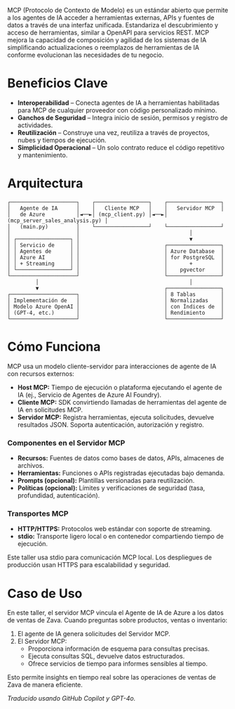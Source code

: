 MCP (Protocolo de Contexto de Modelo) es un estándar abierto que permite a los agentes de IA acceder a herramientas externas, APIs y fuentes de datos a través de una interfaz unificada. Estandariza el descubrimiento y acceso de herramientas, similar a OpenAPI para servicios REST. MCP mejora la capacidad de composición y agilidad de los sistemas de IA simplificando actualizaciones o reemplazos de herramientas de IA conforme evolucionan las necesidades de tu negocio.

# Beneficios Clave

- **Interoperabilidad** – Conecta agentes de IA a herramientas habilitadas para MCP de cualquier proveedor con código personalizado mínimo.
- **Ganchos de Seguridad** – Integra inicio de sesión, permisos y registro de actividades.
- **Reutilización** – Construye una vez, reutiliza a través de proyectos, nubes y tiempos de ejecución.
- **Simplicidad Operacional** – Un solo contrato reduce el código repetitivo y mantenimiento.

# Arquitectura

```
┌─────────────────────┐    ┌─────────────────┐    ┌─────────────────┐
│   Agente de IA      │    │   Cliente MCP   │    │   Servidor MCP  │
│   de Azure          │◄──►│ (mcp_client.py) │◄──►│ (mcp_server_sales_analysis.py) │
│   (main.py)         │    └─────────────────┘    └─────────────────┘
│                     │                                   │
│ ┌─────────────────┐ │                                   ▼
│ │ Servicio de     │ │                           ┌─────────────────┐
│ │ Agentes de      │ │                           │ Azure Database  │
│ │ Azure AI        │ │                           │ for PostgreSQL  │
│ │ + Streaming     │ │                           │       +         │
│ └─────────────────┘ │                           │    pgvector     │
└─────────────────────┘                           └─────────────────┘
         │                                                │
         ▼                                        ┌─────────────────┐
┌─────────────────────┐                           │ 8 Tablas        │
│ Implementación de   │                           │ Normalizadas    │
│ Modelo Azure OpenAI │                           │ con Índices de  │
│ (GPT-4, etc.)       │                           │ Rendimiento     │
└─────────────────────┘                           └─────────────────┘
```

# Cómo Funciona

MCP usa un modelo cliente-servidor para interacciones de agente de IA con recursos externos:

- **Host MCP:** Tiempo de ejecución o plataforma ejecutando el agente de IA (ej., Servicio de Agentes de Azure AI Foundry).
- **Cliente MCP:** SDK convirtiendo llamadas de herramientas del agente de IA en solicitudes MCP.
- **Servidor MCP:** Registra herramientas, ejecuta solicitudes, devuelve resultados JSON. Soporta autenticación, autorización y registro.

### Componentes en el Servidor MCP

- **Recursos:** Fuentes de datos como bases de datos, APIs, almacenes de archivos.
- **Herramientas:** Funciones o APIs registradas ejecutadas bajo demanda.
- **Prompts (opcional):** Plantillas versionadas para reutilización.
- **Políticas (opcional):** Límites y verificaciones de seguridad (tasa, profundidad, autenticación).

### Transportes MCP

- **HTTP/HTTPS:** Protocolos web estándar con soporte de streaming.
- **stdio:** Transporte ligero local o en contenedor compartiendo tiempo de ejecución.

Este taller usa stdio para comunicación MCP local. Los despliegues de producción usan HTTPS para escalabilidad y seguridad.

# Caso de Uso

En este taller, el servidor MCP vincula el Agente de IA de Azure a los datos de ventas de Zava. Cuando preguntas sobre productos, ventas o inventario:

1. El agente de IA genera solicitudes del Servidor MCP.
2. El Servidor MCP:
    - Proporciona información de esquema para consultas precisas.
    - Ejecuta consultas SQL, devuelve datos estructurados.
    - Ofrece servicios de tiempo para informes sensibles al tiempo.

Esto permite insights en tiempo real sobre las operaciones de ventas de Zava de manera eficiente.

*Traducido usando GitHub Copilot y GPT-4o.*
